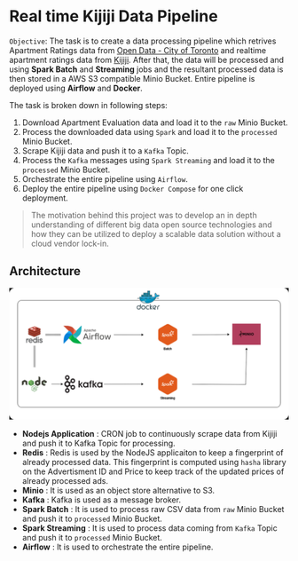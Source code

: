 # Real time Kijiji Data Pipeline

`Objective`: The task is to create a data processing pipeline which retrives Apartment Ratings data from [Open Data - City of Toronto](https://open.toronto.ca/dataset/apartment-building-evaluation/) and realtime apartment ratings data from [Kijiji](https://www.kijiji.com/). After that, the data will be processed and using **Spark Batch** and **Streaming** jobs and the resultant processed data is then stored in a AWS S3 compatible Minio Bucket. Entire pipeline is deployed using **Airflow** and **Docker**.

The task is broken down in following steps:
1. Download Apartment Evaluation data and load it to the `raw` Minio Bucket.
2. Process the downloaded data using `Spark` and load it to the `processed` Minio Bucket.
3. Scrape Kijiji data and push it to a `Kafka` Topic.
4. Process the `Kafka` messages using `Spark Streaming` and load it to the `processed` Minio Bucket.
5. Orchestrate the entire pipeline using `Airflow`.
6. Deploy the entire pipeline using `Docker Compose` for one click deployment.

> The motivation behind this project was to develop an in depth understanding of different big data open source technologies and how they can be utilized to deploy a scalable data solution without a cloud vendor lock-in.

## Architecture
![Architecture](./assets/images//architecture.png)

- **Nodejs Application** : CRON job to continuously scrape data from Kijiji and push it to Kafka Topic for processing.
- **Redis** : Redis is used by the NodeJS applicaiton to keep a fingerprint of already processed data. This fingerprint is computed using `hasha` library on the Advertisment ID and Price to keep track of the updated prices of already processed ads.
- **Minio** : It is used as an object store alternative to S3.
- **Kafka** : Kafka is used as a message broker.
- **Spark Batch** : It is used to process raw CSV data from `raw` Minio Bucket and push it to `processed` Minio Bucket.
- **Spark Streaming** : It is used to process data coming from `Kafka` Topic and push it to `processed` Minio Bucket.
- **Airflow** : It is used to orchestrate the entire pipeline.




